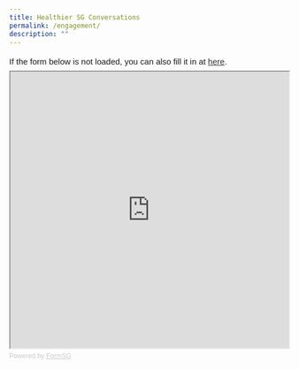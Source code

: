 ```yaml
---
title: Healthier SG Conversations
permalink: /engagement/
description: ""
---
```


<div style="font-family:Sans-Serif;font-size:15px;color:#000;opacity:0.9;padding-top:5px;padding-bottom:8px">If the form below is not loaded, you can also fill it in at <a href="https://form.gov.sg/6261f202b91a650012d3e3b5">here</a>.</div>

<!-- Change the width and height values to suit you best -->
<iframe id="iframe" src="https://form.gov.sg/6261f202b91a650012d3e3b5" style="width:100%;height:500px"></iframe>

<div style="font-family:Sans-Serif;font-size:12px;color:#999;opacity:0.5;padding-top:5px">Powered by <a href="https://form.gov.sg" style="color: #999">FormSG</a></div>